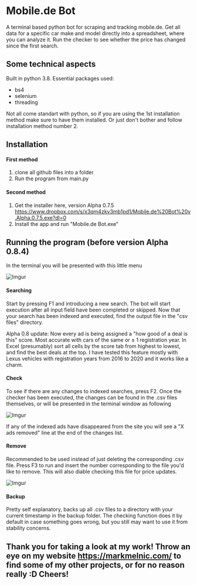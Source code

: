 # Mobile.de Bot
A terminal based python bot for scraping and tracking mobile.de. Get all data for a specific car make and model directly into a spreadsheet, where you can analyze it. Run the checker to see whether the price has changed since the first search.

## Some technical aspects
Built in python 3.8. Essential packages used:
 * bs4
 * selenium
 * threading

Not all come standart with python, so if you are using the 1st installation method make sure to have them installed. Or just don't bother and follow installation method number 2.

## Installation
#### First method
1. clone all github files into a folder  
2. Run the program from main.py

#### Second method
1. Get the installer here, version Alpha 0.7.5 https://www.dropbox.com/s/x3qm4zkv3mb1pd1/Mobile.de%20Bot%20v.Alpha.0.7.5.exe?dl=0
2. Install the app and run "Mobile.de Bot.exe" 

## Running the program (before version Alpha 0.8.4)
In the terminal you will be presented with this little menu

![Imgur](https://i.imgur.com/PzQZO8Rm.png)

#### Searching
Start by pressing F1 and introducing a new search. The bot will start execution after all input field have been completed or skipped.
Now that your search has been indexed and executed, find the output file in the "csv files" directory.

Alpha 0.8 update: Now every ad is being assigned a "how good of a deal is this" score. Most accurate with cars of the same or ± 1 registration year. In Excel (presumably) sort all cells by the score tab from highest to lowest, and find the best deals at the top. I have tested this feature mostly with Lexus vehicles with registration years from 2016 to 2020 and it works like a charm.

#### Check
To see if there are any changes to indexed searches, press F2. Once the checker has been executed, the changes can be found in the .csv files themselves, or will be presented in the terminal window as following

![Imgur](https://i.imgur.com/ieHLcp8m.png)

If any of the indexed ads have disappeared from the site you will see a "X ads removed" line at the end of the changes list.

#### Remove
Recommended to be used instead of just deleting the corresponding .csv file.
Press F3 to run and insert the number corresponding to the file you'd like to remove. This will also diable checking this file for price updates.

![Imgur](https://i.imgur.com/jEVXJqSm.png)

#### Backup
Pretty self explanatory, backs up all .csv files to a directory with your current timestamp in the backup folder. The checking function does it by default in case something goes wrong, but you still may want to use it from stability concerns.


## Thank you for taking a look at my work! Throw an eye on my website https://markmelnic.com/ to find some of my other projects, or for no reason really :D Cheers!
